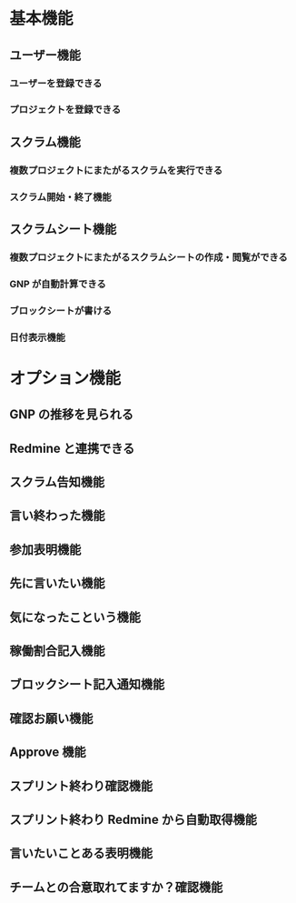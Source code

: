 # 基本機能
## ユーザー機能
### ユーザーを登録できる
### プロジェクトを登録できる

## スクラム機能
### 複数プロジェクトにまたがるスクラムを実行できる
### スクラム開始・終了機能

## スクラムシート機能
### 複数プロジェクトにまたがるスクラムシートの作成・閲覧ができる
### GNP が自動計算できる
### ブロックシートが書ける
### 日付表示機能

# オプション機能
## GNP の推移を見られる
## Redmine と連携できる
## スクラム告知機能
## 言い終わった機能
## 参加表明機能
## 先に言いたい機能
## 気になったこという機能
## 稼働割合記入機能
## ブロックシート記入通知機能
## 確認お願い機能
## Approve 機能
## スプリント終わり確認機能
## スプリント終わり Redmine から自動取得機能
## 言いたいことある表明機能
## チームとの合意取れてますか？確認機能
